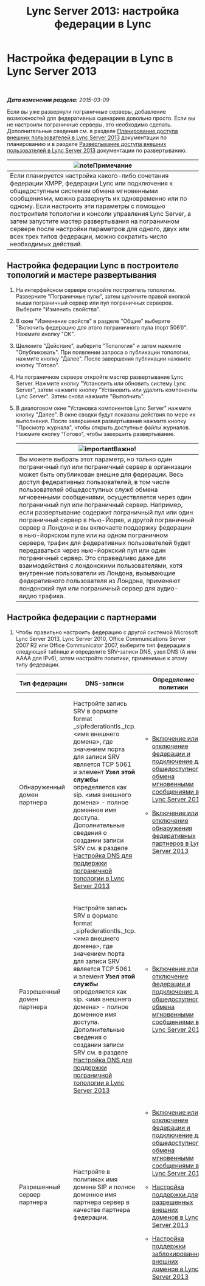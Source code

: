 ﻿---
title: 'Lync Server 2013: настройка федерации в Lync'
TOCTitle: Настройка федерации в Lync
ms:assetid: 374ddc43-26f9-499d-be68-a5158adfa49c
ms:mtpsurl: https://technet.microsoft.com/ru-ru/library/JJ204800(v=OCS.15)
ms:contentKeyID: 49309435
ms.date: 05/19/2016
mtps_version: v=OCS.15
ms.translationtype: HT
---

# Настройка федерации в Lync в Lync Server 2013

 

_**Дата изменения раздела:** 2015-03-09_

Если вы уже развернули пограничные серверы, добавление возможностей для федеративных сценариев довольно просто. Если вы не настроили пограничные серверы, это необходимо сделать. Дополнительные сведения см. в разделе [Планирование доступа внешних пользователей в Lync Server 2013](lync-server-2013-planning-for-external-user-access.md) документации по планированию и в разделе [Развертывание доступа внешних пользователей в Lync Server 2013](lync-server-2013-deploying-external-user-access.md) документации по развертыванию.

<table>
<thead>
<tr class="header">
<th><img src="images/Gg398412.note(OCS.15).gif" title="note" alt="note" />Примечание</th>
</tr>
</thead>
<tbody>
<tr class="odd">
<td>Если планируется настройка какого-либо сочетания федерации XMPP, федерации Lync или подключения к общедоступным системам обмена мгновенными сообщениями, можно развернуть их одновременно или по одному. Если настроить эти параметры с помощью построителя топологии и консоли управления Lync Server, а затем запустите мастер развертывания на пограничном сервере после настройки параметров для одного, двух или всех трех типов федерации, можно сократить число необходимых действий.</td>
</tr>
</tbody>
</table>


## Настройка федерации Lync в построителе топологий и мастере развертывания

1.  На интерфейсном сервере откройте построитель топологии. Разверните "Пограничные пулы", затем щелкните правой кнопкой мыши пограничный сервер или пул пограничных серверов. Выберите "Изменить свойства".

2.  В окне "Изменение свойств" в разделе "Общие" выберите "Включить федерацию для этого пограничного пула (порт 5061)". Нажмите кнопку "ОК".

3.  Щелкните "Действие", выберите "Топология" и затем нажмите "Опубликовать". При появлении запроса о публикации топологии, нажмите кнопку "Далее". После завершения публикации нажмите кнопку "Готово".

4.  На пограничном сервере откройте мастер развертывание Lync Server. Нажмите кнопку "Установить или обновить систему Lync Server", затем нажмите кнопку "Установить или удалить компоненты Lync Server". Затем снова нажмите "Выполнить".

5.  В диалоговом окне "Установка компонентов Lync Server" нажмите кнопку "Далее". В окне сводки будут показаны действия по мере их выполнения. После завершения развертывания нажмите кнопку "Просмотр журнала", чтобы открыть доступные файлы журналов. Нажмите кнопку "Готово", чтобы завершить развертывание.
    
    <table>
    <thead>
    <tr class="header">
    <th><img src="images/JJ618369.important(OCS.15).gif" title="important" alt="important" />Важно!</th>
    </tr>
    </thead>
    <tbody>
    <tr class="odd">
    <td>Вы можете выбрать этот параметр, но только один пограничный пул или пограничный сервер в организации может быть опубликован внешне для федерации. Весь доступ федеративных пользователей, в том числе пользователей общедоступных служб обмена мгновенными сообщениями, осуществляется через один пограничный пул или пограничный сервер. Например, если развертывание содержит пограничный пул или один пограничный сервер в Нью-Йорке, и другой пограничный сервер в Лондоне и вы включаете поддержку федерации в нью-йоркском пуле или на одном пограничном сервере, трафик для федеративных пользователей будет передаваться через нью-йоркский пул или один пограничный сервер. Это справедливо даже для взаимодействия с лондонскими пользователями, хотя внутренние пользователи из Лондона, вызывающие федеративного пользователя из Лондона, применяют лондонский пул или пограничный сервер для аудио-видео трафика.</td>
    </tr>
    </tbody>
    </table>


## Настройка федерации с партнерами

1.  Чтобы правильно настроить федерацию с другой системой Microsoft Lync Server 2013, Lync Server 2010, Office Communications Server 2007 R2 или Office Communicator 2007, выберите тип федерации в следующей таблице и определите SRV-записи DNS, узел DNS (A или AAAA для IPv6), затем настройте политики, применимые к этому типу федерации.
    
    
    <table>
    <colgroup>
    <col style="width: 25%" />
    <col style="width: 25%" />
    <col style="width: 25%" />
    <col style="width: 25%" />
    </colgroup>
    <thead>
    <tr class="header">
    <th>Тип федерации</th>
    <th>DNS-записи</th>
    <th>Определение политики</th>
    <th>Примечания.</th>
    </tr>
    </thead>
    <tbody>
    <tr class="odd">
    <td><p>Обнаруженный домен партнера</p></td>
    <td><p>Настройте запись SRV в формате format _sipfederationtls._tcp.&lt;имя внешнего домена&gt;, где значением порта для записи SRV является TCP 5061 и элемент <strong>Узел этой службы</strong> определяется как sip. &lt;имя внешнего домена&gt; - полное доменное имя доступа. Дополнительные сведения о создании записи SRV см. в разделе <a href="lync-server-2013-configure-dns-for-edge-support.md">Настройка DNS для поддержки пограничной топологии в Lync Server 2013</a></p></td>
    <td><ul>
    <li><p><a href="lync-server-2013-enable-or-disable-federation-and-public-im-connectivity.md">Включение или отключение федерации и подключение для общедоступного обмена мгновенными сообщениями в Lync Server 2013</a></p></li>
    <li><p><a href="lync-server-2013-enable-or-disable-discovery-of-federation-partners.md">Включение или отключение обнаружения федеративных партнеров в Lync Server 2013</a></p></li>
    </ul></td>
    <td><p>В предыдущих версиях этот тип федерации назывался <strong>открытой улучшенной федерацией</strong>. Создание SRV-записи необходимо для этого типа федерации, т. к. служит для нахождения другими партнерами этой федерации.</p></td>
    </tr>
    <tr class="even">
    <td><p>Разрешенный домен партнера</p></td>
    <td><p>Настройте запись SRV в формате format _sipfederationtls._tcp.&lt;имя внешнего домена&gt;, где значением порта для записи SRV является TCP 5061 и элемент <strong>Узел этой службы</strong> определяется как sip. &lt;имя внешнего домена&gt; - полное доменное имя доступа. Дополнительные сведения о создании записи SRV см. в разделе <a href="lync-server-2013-configure-dns-for-edge-support.md">Настройка DNS для поддержки пограничной топологии в Lync Server 2013</a></p></td>
    <td><ul>
    <li><p><a href="lync-server-2013-enable-or-disable-federation-and-public-im-connectivity.md">Включение или отключение федерации и подключение для общедоступного обмена мгновенными сообщениями в Lync Server 2013</a></p></li>
    </ul></td>
    <td><p>В предыдущих версиях этот тип федерации назывался <strong>улучшенной федерацией</strong>. Создание SRV-записи не является обязательным для этого типа федерации и служит для нахождения другими партнерами этой федерации. Конечно, по сути это <strong>открытая улучшенная федерация</strong> или <strong>обнаруженный домен партнера</strong></p></td>
    </tr>
    <tr class="odd">
    <td><p>Разрешенный сервер партнера</p></td>
    <td><p>Настройте в политиках имя домена SIP и полное доменное имя партнера сервер в качестве партнера федерации.</p></td>
    <td><ul>
    <li><p><a href="lync-server-2013-enable-or-disable-federation-and-public-im-connectivity.md">Включение или отключение федерации и подключение для общедоступного обмена мгновенными сообщениями в Lync Server 2013</a></p></li>
    <li><p><a href="lync-server-2013-configure-support-for-allowed-external-domains.md">Настройка поддержки для разрешенных внешних доменов в Lync Server 2013</a></p></li>
    <li><p><a href="lync-server-2013-configure-support-for-blocked-external-domains.md">Настройка поддержки заблокированных внешних доменов в Lync Server 2013</a></p></li>
    </ul></td>
    <td><p>Этот тип федерации является определением отношения один-к-одному, которое не поддерживает обнаружение других партнеров федерации. Каждый партнер федерации определяется явным образом. В предыдущих версиях такой тип назывался <strong>прямой федерацией</strong></p></td>
    </tr>
    <tr class="even">
    <td><p>Поставщик услуг размещения и общедоступный поставщик систем обмена мгновенными сообщениями</p></td>
    <td><p>Для этого типа федераций нет определенных требований к DNS</p></td>
    <td><ul>
    <li><p><a href="lync-server-2013-enable-or-disable-federation-and-public-im-connectivity.md">Включение или отключение федерации и подключение для общедоступного обмена мгновенными сообщениями в Lync Server 2013</a></p></li>
    <li><p><a href="lync-server-2013-create-or-edit-public-sip-federated-providers.md">Создание или изменение общедоступных федеративных поставщиков SIP в Lync Server 2013</a></p></li>
    <li><p><a href="lync-server-2013-create-or-edit-hosted-sip-federated-providers.md">Создание или изменение размещенных федеративных поставщиков SIP в Lync Server 2013</a></p></li>
    </ul></td>
    <td><p>Этот тип федерации определяет службы и поставщиков услуг размещения, которые следует настроить для своих пользователей. Типичное использование заключается в настройке поставщиков систем обмена мгновенными сообщениями, таких как Windows Live Messenger, Yahoo! и AOL, а также поставщиков услуг размещения, таких как Lync Online и Office 365</p>
    <div class="alert">
    <table>
    <colgroup>
    <col style="width: 100%" />
    </colgroup>
    <thead>
    <tr class="header">
    <th><img src="images/JJ618369.important(OCS.15).gif" title="important" alt="important" />Важно!</th>
    </tr>
    </thead>
    <tbody>
    <tr class="odd">
    <td><ul>
    <li><p>С 1 сентября 2012 г. прекращена продажа лицензий пользовательских подписок на подключение к общедоступным службам обмена мгновенными сообщениями Microsoft Lync (PIC USL) по новым или продляемым соглашениям. Клиенты с активными лицензиями смогут продолжать использование федерации с Yahoo! Messenger до отключения службы. Поддержка служб AOL и Yahoo! завершается в июне 2014 г. Дополнительные сведения см. в статье <a href="lync-server-2013-support-for-public-instant-messenger-connectivity.md">Поддержка подключения к общедоступным службам обмена мгновенными сообщениями в Lync Server 2013</a>.</p></li>
    <li><p>Лицензия подписки пользователя на возможность подключения к общедоступным службам обмена мгновенными сообщениями представляет собой лицензию подписки на пользователя в месяц, которая необходима для того, чтобы Lync Server или Office Communications Server могли образовывать федерацию с Yahoo! Messenger. Корпорация Майкрософт смогла предоставлять данную услугу благодаря поддержке со стороны компании Yahoo!, однако соответствующий базовый договор расторгается.</p></li>
    <li><p>Сейчас, более чем когда-либо раньше, Lync представляет собой эффективное средство для объединения организаций и отдельных пользователей по всему миру. Федерация с Windows Live Messenger не требует никаких дополнительных лицензий на пользователя/устройство, кроме Lync Standard CAL. В этот список будет добавлена федерация Skype, позволяя пользователям Lync взаимодействовать с сотнями миллионов людей посредством мгновенных сообщений и голосовой связи.</p></li>
    </ul></td>
    </tr>
    </tbody>
    </table>

    </div></td>
    </tr>
    </tbody>
    </table>


2.  Определение и настройка любых требуемых SRV-записей узлов DNS (A или AAAA для IPv6)

3.  Определите и настройте любые политики с помощью панели управления Lync Server или Командная консоль Lync Server и соответствующих командлетов. Дополнительные сведения о командлетах Командная консоль Lync Server см. в разделе [Командлеты федерации и внешнего доступа в Lync Server 2013](https://docs.microsoft.com/en-us/powershell/module/skype/)
    
    <table>
    <thead>
    <tr class="header">
    <th><img src="images/Gg398412.note(OCS.15).gif" title="note" alt="note" />Примечание</th>
    </tr>
    </thead>
    <tbody>
    <tr class="odd">
    <td>В системе комнат Lync (LRS) не отображаются кнопки «Присоединиться» для собраний, инициируемых организаторами у федеративных партнеров Lync. Для того, чтобы ссылка на присоединение к собранию отображалась в LRS, организация-инициатор должна разрешить использование TNEF с помощью следующего командлета:<br />
    <br />
    <code>New-RemoteDomain -DomainName Contoso.com -Name Contoso</code><br />
    <code>Set-RemoteDomain -Identity Contoso -TNEFEnabled $true</code><br />
    В приложениях Outlook и Lync в данном случае ссылки «Присоединиться» также не будут отображаться, если не выполнен перенос свойств MAPI, но в случае с Outlook пользователь может открывать приглашение на собрание и переходить по URL-адресу собрания. Если атрибут TNEFEnabled имеет значение true, то Exchange 2013 не сохраняет свойства MAPI, в том числе свойство OnlineMeetingExternalLink, и кнопка «Присоединиться» будет отображаться в окне напоминания.</td>
    </tr>
    </tbody>
    </table>


## См. также

#### Другие ресурсы

[Планирование федерации SIP, федерации XMPP и Public Instant Messaging в Lync Server 2013](lync-server-2013-planning-for-sip-xmpp-federation-and-public-instant-messaging.md)  
[Управление федерацией и внешним доступом к Lync Server 2013](lync-server-2013-managing-federation-and-external-access-to-lync-server-2013.md)

